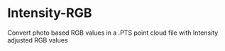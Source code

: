 # Intensity-RGB
Convert photo based RGB values in a .PTS point cloud file with Intensity adjusted RGB values
